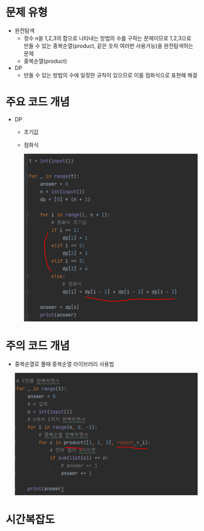 # 문제 유형
- 완전탐색
  - 정수 n을 1,2,3의 합으로 나타내는 방법의 수를 구하는 문제이므로 1,2,3으로 만들 수 있는 중복순열(product, 같은 숫자 여러번 사용가능)을 완전탐색하는 문제
  - 중복순열(product)
- DP
  - 만들 수 있는 방법의 수에 일정한 규칙이 있으므로 이를 점화식으로 표현해 해결  
# 주요 코드 개념
- DP
  - 초기값
  - 점화식

    ![img_1.png](../../../이미지/1_2_3더하기_2.png)

# 주의 코드 개념
- 중복순열로 풀때 중복순열 라이브러리 사용법

    ![img.png](../../../이미지/1_2_3더하기_1.png)

# 시간복잡도